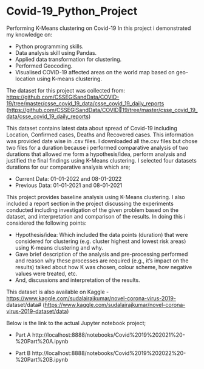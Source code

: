 # Covid-19_Python_Project
Performing K-Means clustering on Covid-19
In this project i demonstrated my knowledge on:
- Python programming skills.
- Data analysis skill using Pandas.
- Applied data transformation for clustering.
- Performed Geocoding.
- Visualised COVID-19 affected areas on the world map based on geo-location using K-means clustering.

The dataset for this project was collected from: https://github.com/CSSEGISandData/COVID-19/tree/master/csse_covid_19_data/csse_covid_19_daily_reports
(https://github.com/CSSEGISandData/COVID19/tree/master/csse_covid_19_data/csse_covid_19_daily_reports)

This dataset contains latest data about spread of Covid-19 including Location, Confirmed cases, Deaths and Recovered cases. This information was provided date wise in .csv files. I downloaded all the.csv files but chose two files for a duration because i performed comparative analysis of two durations that allowed me form a hypothesis/idea, perform analysis and justified the final findings using K-Means clustering. I selected four datasets durations for our comparative analysis which are;
- Current Data: 01-01-2022 and 08-01-2022
- Previous Data: 01-01-2021 and 08-01-2021
  
This project provides baseline analysis using K-Means clustering. I also included a report section in the project discussing the experiments conducted including investigation of the given problem based on the dataset, and interpretation and comparison of the results. In doing this i considered the following points:
- Hypothesis/idea: Which included the data points (duration) that were considered for clustering (e.g. cluster highest and lowest risk areas) using K-means clustering and why.
- Gave brief description of the analysis and pre-processing performed and reason why these processes are required (e.g., it’s impact on the results) talked about how K was chosen, colour scheme, how negative values were treated, etc.
- And, discussions and interpretation of the results.
  

This dataset is also available on Kaggle - https://www.kaggle.com/sudalairajkumar/novel-corona-virus-2019- dataset/data# (https://www.kaggle.com/sudalairajkumar/novel-corona-virus-2019-dataset/data)

Below is the link to the actual Jupyter notebook project;
- Part A
  http://localhost:8888/notebooks/Covid%2019%202021%20-%20Part%20A.ipynb
  
- Part B
  http://localhost:8888/notebooks/Covid%2019%202022%20-%20Part%20B.ipynb
